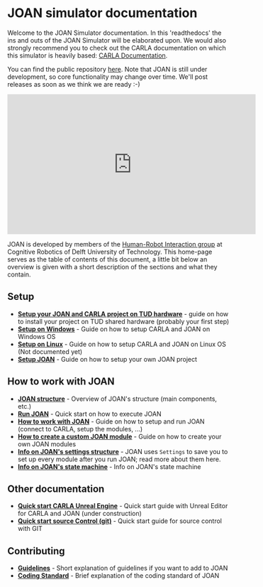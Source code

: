 # JOAN simulator documentation

Welcome to the JOAN Simulator documentation. In this 'readthedocs' the ins and outs of the JOAN Simulator will be elaborated upon.  We would also strongly recommend you to check out the CARLA documentation on which this simulator is heavily based:
[CARLA Documentation](https://carla.readthedocs.io/en/latest/). 

You can find the public repository [here][repolink]. Note that JOAN is still under development, so core functionality may change over time. We'll post releases as soon as we think we are ready :-)

[repolink]: https://gitlab.tudelft.nl/tud-cor-hri/joan-framework/joan

<iframe width="560" height="315" src="https://www.youtube.com/embed/TLLw48isYJU" frameborder="0" allow="accelerometer; autoplay; encrypted-media; gyroscope; picture-in-picture" allowfullscreen></iframe>

JOAN is developed by members of the [Human-Robot Interaction group](https://delfthapticslab.nl) at Cognitive Robotics of Delft University of Technology. This home-page serves as the table of contents of this document, a little bit below an overview is given with a short description of the sections and what they contain. 

## Setup
* __[Setup your JOAN and CARLA project on TUD hardware](setup-on-tud-shared-hardware.md)__ - guide on how to install your project on TUD shared hardware (probably your first step)
* __[Setup on Windows](setup-carla-windows.md)__ - Guide on how to setup CARLA and JOAN on Windows OS
* __[Setup on Linux](setup-carla-linux.md)__ - Guide on how to setup CARLA and JOAN on Linux OS (Not documented yet)
* __[Setup JOAN](setup-joan.md)__ - Guide on how to setup your own JOAN project

## How to work with JOAN
* __[JOAN structure](joan-structure.md)__ - Overview of JOAN's structure (main components, etc.)
* __[Run JOAN](joan-run.md)__ - Quick start on how to execute JOAN
* __[How to work with JOAN](joan-workflow.md)__ - Guide on how to setup and run JOAN (connect to CARLA, setup the modules, ...)
* __[How to create a custom JOAN module](joan-add-module.md)__ - Guide on how to create your own JOAN modules
* __[Info on JOAN's settings structure](joan-settings.md)__ - JOAN uses `Settings` to save you to set up every module after you run JOAN; read more about them here.
* __[Info on JOAN's state machine](joan-state-machine.md)__ - Info on JOAN's state machine

## Other documentation
* __[Quick start CARLA Unreal Engine](other-carle-ue4.md)__ - Quick start guide with Unreal Editor for CARLA and JOAN (under construction)
* __[Quick start source Control (git)](other-git.md)__ - Quick start guide for source control with GIT

## Contributing
* __[Guidelines](contributing-guidelines.md)__ - Short explanation of guidelines if you want to add to JOAN
* __[Coding Standard](contributing-coding-standard.md)__ - Brief explanation of the coding standard of JOAN
